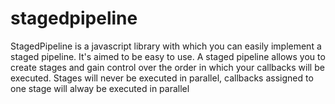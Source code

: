 # stagedpipeline
StagedPipeline is a javascript library with which you can easily implement a staged pipeline. It's aimed to be easy to use. A staged pipeline allows you to create stages and gain control over the order in which your callbacks will be executed. Stages will never be executed in parallel, callbacks assigned to one stage will alway be executed in parallel
